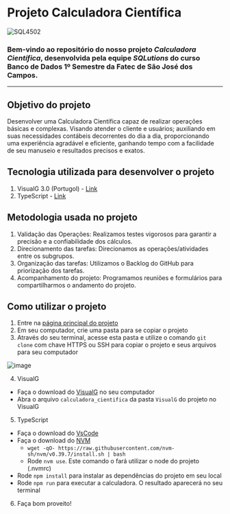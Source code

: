 # Projeto Calculadora Científica

![SQL4502](https://github.com/SQLutions-FATEC/API-1-Semestre/assets/163171187/c5ce0fe7-6cbb-43b9-8937-aabfac5c8ef5)

### Bem-vindo ao repositório do nosso projeto _**Calculadora Científica**_, desenvolvida pela equipe _**SQLutions**_ do curso Banco de Dados 1º Semestre da Fatec de São José dos Campos.

---

## Objetivo do projeto

Desenvolver uma Calculadora Científica capaz de realizar operações básicas e complexas. Visando atender o cliente e usuários; auxiliando em suas necessidades contábeis decorrentes do dia a dia, proporcionando uma experiência agradável e eficiente, ganhando tempo com a facilidade de seu manuseio e resultados precisos e exatos.

## Tecnologia utilizada para desenvolver o projeto

1. VisualG 3.0 (Portugol) - [Link](https://sourceforge.net/projects/visualg30/)
2. TypeScript - [Link](https://www.typescriptlang.org/)

## Metodologia usada no projeto

1.  Validação das Operações: Realizamos testes vigorosos para garantir a precisão e a confiabilidade dos cálculos.
2.  Direcionamento das tarefas: Direcionamos as operações/atividades entre os subgrupos.
3.  Organização das tarefas: Utilizamos o Backlog do GitHub para priorização dos tarefas.
4.  Acompanhamento do projeto: Programamos reuniões e formulários para compartilharmos o andamento do projeto.

## Como utilizar o projeto

1. Entre na [página principal do projeto](https://github.com/SQLutions-FATEC/API-1-Semestre)
2. Em seu computador, crie uma pasta para se copiar o projeto
3. Através do seu terminal, acesse esta pasta e utilize o comando `git clone` com chave HTTPS ou SSH para copiar o projeto e seus arquivos para seu computador

![image](https://github.com/SQLutions-FATEC/API-1-Semestre/assets/77405968/87d85c50-a5a4-4cf3-ac8c-d6c8b4ac45fb)

4. VisualG

- Faça o download do [VisualG](https://sourceforge.net/projects/visualg30/) no seu computador
- Abra o arquivo `calculadora_cientifica` da pasta `VisualG` do projeto no VisualG

5. TypeScript

- Faça o download do [VsCode](https://code.visualstudio.com/)
- Faça o download do [NVM](https://github.com/nvm-sh/nvm)
  - `wget -qO- https://raw.githubusercontent.com/nvm-sh/nvm/v0.39.7/install.sh | bash`
  - Rode `nvm use`. Este comando o fará utilizar o node do projeto (.nvmrc)
- Rode `npm install` para instalar as dependências do projeto em seu local
- Rode `npm run` para executar a calculadora. O resultado aparecerá no seu terminal

6. Faça bom proveito!
